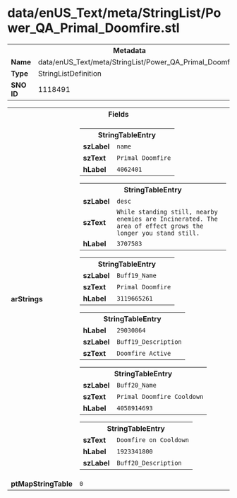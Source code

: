 <h1>data/enUS_Text/meta/StringList/Power_QA_Primal_Doomfire.stl</h1><table><tr><th colspan="100%">Metadata</th></tr><tr><td><b>Name</b></td><td>data/enUS_Text/meta/StringList/Power_QA_Primal_Doomfire.stl</td></tr><tr><td><b>Type</b></td><td>StringListDefinition</td></tr><tr><td><b>SNO ID</b></td><td>1118491</td></tr></table>

<table><tr><th colspan="100%">Fields</th></tr><tr><td><b>arStrings</b></td><td><table><tr><th colspan="100%">StringTableEntry</th></tr><tr><td><b>szLabel</b></td><td><code>name</code></td></tr><tr><td><b>szText</b></td><td><code>Primal Doomfire</code></td></tr><tr><td><b>hLabel</b></td><td><code>4062401</code></td></tr></table>


<table><tr><th colspan="100%">StringTableEntry</th></tr><tr><td><b>szLabel</b></td><td><code>desc</code></td></tr><tr><td><b>szText</b></td><td><code>While standing still, nearby enemies are Incinerated. The area of effect grows the longer you stand still.</code></td></tr><tr><td><b>hLabel</b></td><td><code>3707583</code></td></tr></table>


<table><tr><th colspan="100%">StringTableEntry</th></tr><tr><td><b>szLabel</b></td><td><code>Buff19_Name</code></td></tr><tr><td><b>szText</b></td><td><code>Primal Doomfire</code></td></tr><tr><td><b>hLabel</b></td><td><code>3119665261</code></td></tr></table>


<table><tr><th colspan="100%">StringTableEntry</th></tr><tr><td><b>hLabel</b></td><td><code>29030864</code></td></tr><tr><td><b>szLabel</b></td><td><code>Buff19_Description</code></td></tr><tr><td><b>szText</b></td><td><code>Doomfire Active</code></td></tr></table>


<table><tr><th colspan="100%">StringTableEntry</th></tr><tr><td><b>szLabel</b></td><td><code>Buff20_Name</code></td></tr><tr><td><b>szText</b></td><td><code>Primal Doomfire Cooldown</code></td></tr><tr><td><b>hLabel</b></td><td><code>4058914693</code></td></tr></table>


<table><tr><th colspan="100%">StringTableEntry</th></tr><tr><td><b>szText</b></td><td><code>Doomfire on Cooldown</code></td></tr><tr><td><b>hLabel</b></td><td><code>1923341800</code></td></tr><tr><td><b>szLabel</b></td><td><code>Buff20_Description</code></td></tr></table>


</td></tr><tr><td><b>ptMapStringTable</b></td><td><code>0</code></td></tr></table>

